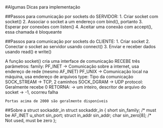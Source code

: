 #Algumas Dicas para implementação

##Passos para comunicação por sockets do SERVIDOR:
    1. Criar socket com socket()
    2. Associar o socket a um endereço com bind(), portanto
    3. Esperar por conexões com listen()
    4. Aceitar uma conexão com accept(), essa chamada é bloqueante

##Passos para comunicação por sockets do CLIENTE:
    1. Criar socket
    2. Conectar o socket ao servidor usando connect()
    3. Enviar e receber dados usando read() e write()


A função socket() cria uma interface de comunicação
    RECEBE três parâmetros:
        family: PF_INET -> Comunicação sobre a internet, usa endereço de rede (mesmo AF_INET)
                PF_UNIX -> Comunicação local na máquina, usa endereço de arquivos
        type: Tipo da comunicação
                SOCK_STREAM -> TCP, 2 caminhos
                SOCK_DGRAM -> UDP
        protocol: Geralmente recebe 0
    RETORNA:
        -> um inteiro, descritor de arquivo do socket
        -> -1, ocorreu falha

    Portas acima de 2000 são geralmente disponíveis

##Sobre a struct sockaddr_in
struct sockaddr_in
{
    short   sin_family; /* must be AF_INET
    u_short sin_port;
    struct  in_addr sin_addr;
    char    sin_zero[8]; /* Not used, must be zero
};
